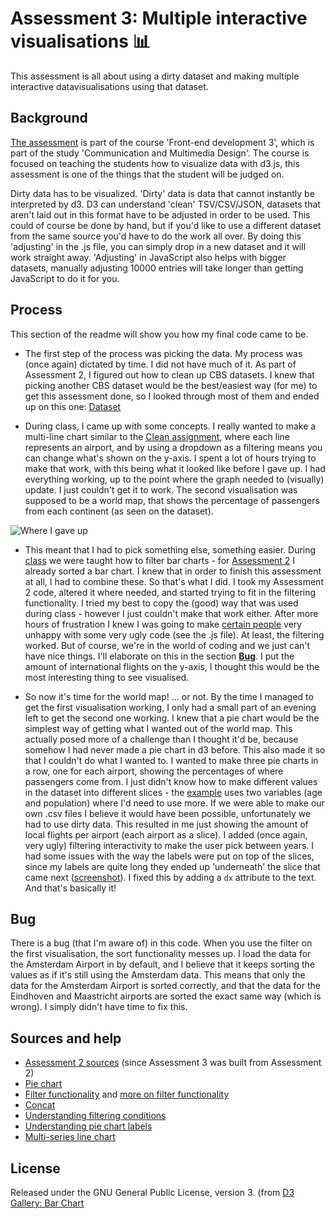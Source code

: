 # Assessment 3: Multiple interactive visualisations 📊

This assessment is all about using a dirty dataset and making multiple interactive datavisualisations using that dataset.

## Background

[The assessment](https://github.com/cmda-fe3/course-17-18/tree/master/assessment-3) is part of the course 'Front-end development 3', which is part of the study 'Communication and Multimedia Design'. The course is focused on teaching the students how to visualize data with d3.js, this assessment is one of the things that the student will be judged on.

Dirty data has to be visualized. 'Dirty' data is data that cannot instantly be interpreted by d3. D3 can understand 'clean' TSV/CSV/JSON, datasets that aren't laid out in this format have to be adjusted in order to be used. This could of course be done by hand, but if you'd like to use a different dataset from the same source you'd have to do the work all over. By doing this 'adjusting' in the .js file, you can simply drop in a new dataset and it will work straight away. 'Adjusting' in JavaScript also helps with bigger datasets, manually adjusting 10000 entries will take longer than getting JavaScript to do it for you.

## Process

This section of the readme will show you how my final code came to be.

* The first step of the process was picking the data. My process was (once again) dictated by time. I did not have much of it. As part of Assessment 2, I figured out how to clean up CBS datasets. I knew that picking another CBS dataset would be the best/easiest way (for me) to get this assessment done, so I looked through most of them and ended up on this one: [Dataset](http://statline.cbs.nl/Statweb/publication/?VW=T&DM=SLEN&PA=37478ENG&D1=0-2,5,8,11,14,17,21,24-25,31,35,42&D2=1,3-4&D3=0-1,18,35,52,69,86,103,120,137,154,171,188,205,222,239,256,273,290,307&HD=171018-2249&LA=EN&HDR=T&STB=G1,G2)

* During class, I came up with some concepts. I really wanted to make a multi-line chart similar to the [Clean assignment](https://github.com/cmda-fe3/course-17-18/blob/master/class-3.md#clean), where each line represents an airport, and by using a dropdown as a filtering means you can change what's shown on the y-axis. I spent a lot of hours trying to make that work, with this being what it looked like before I gave up. I had everything working, up to the point where the graph needed to (visually) update. I just couldn't get it to work. The second visualisation was supposed to be a world map, that shows the percentage of passengers from each continent (as seen on the dataset).

![Where I gave up](https://i.gyazo.com/34ac65f5a7ee70561a507b4e73123fa0.png)

* This meant that I had to pick something else, something easier. During [class](https://github.com/cmda-fe3/course-17-18/blob/master/site/class-4/axis/index.js) we were taught how to filter bar charts - for [Assessment 2](https://jensorsel.github.io/fe3-assessment-2/) I already sorted a bar chart. I knew that in order to finish this assessment at all, I had to combine these. So that's what I did. I took my Assessment 2 code, altered it where needed, and started trying to fit in the filtering functionality. I tried my best to copy the (good) way that was used during class - however I just couldn't make that work either. After more hours of frustration I knew I was going to make [certain people](https://github.com/wooorm) very unhappy with some very ugly code (see the .js file). At least, the filtering worked. But of course, we're in the world of coding and we just can't have nice things. I'll elaborate on this in the section [**Bug**](https://github.com/JensOrsel/fe3-assessment-3/blob/master/readme.md#bug). I put the amount of international flights on the y-axis, I thought this would be the most interesting thing to see visualised.

* So now it's time for the world map! ... or not. By the time I managed to get the first visualisation working, I only had a small part of an evening left to get the second one working. I knew that a pie chart would be the simplest way of getting what I wanted out of the world map. This actually posed more of a challenge than I thought it'd be, because somehow I had never made a pie chart in d3 before. This also made it so that I couldn't do what I wanted to. I wanted to make three pie charts in a row, one for each airport, showing the percentages of where passengers come from. I just didn't know how to make different values in the dataset into different slices - the [example](https://bl.ocks.org/mbostock/3887235) uses two variables (age and population) where I'd need to use more. If we were able to make our own .csv files I believe it would have been possible, unfortunately we had to use dirty data. This resulted in me just showing the amount of local flights per airport (each airport as a slice). I added (once again, very ugly) filtering interactivity to make the user pick between years. I had some issues with the way the labels were put on top of the slices, since my labels are quite long they ended up 'underneath' the slice that came next ([screenshot](https://i.gyazo.com/c37b9a9eb8e0065d495831b765314971.png)). I fixed this by adding a `dx` attribute to the text. And that's basically it!

## Bug

There is a bug (that I'm aware of) in this code. When you use the filter on the first visualisation, the sort functionality messes up. I load the data for the Amsterdam Airport in by default, and I believe that it keeps sorting the values as if it's still using the Amsterdam data. This means that only the data for the Amsterdam Airport is sorted correctly, and that the data for the Eindhoven and Maastricht airports are sorted the exact same way (which is wrong). I simply didn't have time to fix this.  

## Sources and help

* [Assessment 2 sources](https://github.com/JensOrsel/fe3-assessment-2#sources-and-help) (since Assessment 3 was built from Assessment 2)
* [Pie chart](https://bl.ocks.org/mbostock/3887235)
* [Filter functionality](https://github.com/cmda-fe3/course-17-18/blob/master/site/class-4/axis/index.js) and [more on filter functionality](http://bl.ocks.org/jonahwilliams/2f16643b999ada7b1909)
* [Concat](https://developer.mozilla.org/nl/docs/Web/JavaScript/Reference/Global_Objects/Array/concat)
* [Understanding filtering conditions](http://bl.ocks.org/d3noob/8dc93bce7e7200ab487d)
* [Understanding pie chart labels](http://jsfiddle.net/2uT7F/)
* [Multi-series line chart](https://bl.ocks.org/mbostock/3884955)

## License

Released under the GNU General Public License, version 3. (from [D3 Gallery: Bar Chart](https://bl.ocks.org/mbostock/3885304)
